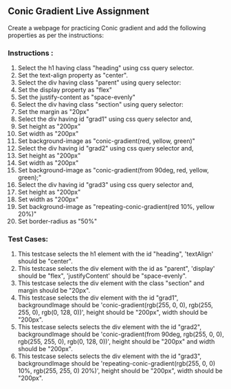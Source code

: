 ## Conic Gradient Live Assignment

Create a webpage for practicing Conic gradient and add the following properties as per the instructions:

### Instructions :

1. Select the h1 having class "heading" using css query selector.
2. Set the text-align property as "center".
3. Select the div having class "parent" using query selector:
4. Set the display property as "flex"
5. Set the justify-content as "space-evenly"
6. Select the div having class "section" using query selector:
7. Set the margin as "20px"
8. Select the div having id "grad1" using css query selector and,
9. Set height as "200px"
10. Set width as "200px"
11. Set background-image as "conic-gradient(red, yellow, green)"
12. Select the div having id "grad2" using css query selector and,
13. Set height as "200px"
14. Set width as "200px"
15. Set background-image as "conic-gradient(from 90deg, red, yellow, green);"
16. Select the div having id "grad3" using css query selector and,
17. Set height as "200px"
18. Set width as "200px"
19. Set background-image as "repeating-conic-gradient(red 10%, yellow 20%)"
20. Set border-radius as "50%"


### Test Cases:

1. This testcase selects the h1 element with the id "heading", 'textAlign' should be "center".
2. This testcase selects the div element with the id as "parent",
'display' should be "flex",
'justifyContent' should be "space-evenly".
3. This testcase selects the div element with the class "section" and margin should be "20px".
4. This testcase selects the div element with the id "grad1", backgroundImage should be 'conic-gradient(rgb(255, 0, 0), rgb(255, 255, 0), rgb(0, 128, 0))', height should be "200px", width should be "200px".
5. This testcase selects selects the div element with the id "grad2", backgroundImage should be 'conic-gradient(from 90deg, rgb(255, 0, 0), rgb(255, 255, 0), rgb(0, 128, 0))', height should be "200px" and width should be "200px".
6. This testcase selects selects the div element with the id "grad3", backgroundImage should be 'repeating-conic-gradient(rgb(255, 0, 0) 10%, rgb(255, 255, 0) 20%)', height should be "200px", width should be "200px".